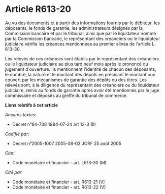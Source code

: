 # Article R613-20

Au vu des documents et à partir des informations fournis par le débiteur, les déposants, le fonds de garantie, les
administrateurs désignés par la Commission bancaire et par le tribunal, ainsi que par le liquidateur nommé par la Commission
bancaire, le représentant des créanciers ou le liquidateur judiciaire vérifie les créances mentionnées au premier alinéa de
l'article L. 613-30.

Les relevés de ces créances sont établis par le représentant des créanciers ou le liquidateur judiciaire au plus tard neuf
mois après le prononcé du jugement d'ouverture. Ils mentionnent l'identité de chacun des déposants, le nombre, la nature et
le montant des dépôts en précisant le montant non couvert par les mécanismes de garantie des dépôts ou des titres. Les
relevés sont, à la diligence du représentant des créanciers ou du liquidateur judiciaire, remis au fonds de garantie après
avoir été mentionnés par le juge commissaire et déposés au greffe du tribunal de commerce.

**Liens relatifs à cet article**

_Anciens textes_:

  - Décret n°84-708 1984-07-24 art 12-3 (II)

_Codifié par_:

  - Décret n°2005-1007 2005-08-02 JORF 25 août 2005

_Cite_:

  - Code monétaire et financier - art. L613-30 (M)

_Cité par_:

  - Code monétaire et financier - art. R613-21 (V)
  - Code monétaire et financier - art. R613-22 (V)
